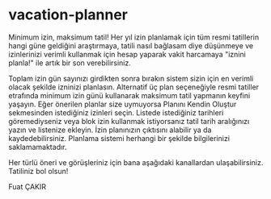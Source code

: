 # vacation-planner

Minimum izin, maksimum tatil!
Her yıl izin planlamak için tüm resmi tatillerin hangi güne geldiğini araştırmaya, tatili nasıl bağlasam diye düşünmeye ve izinlerinizi verimli kullanmak için hesap yaparak vakit harcamaya "iznini planla!" ile artık bir son verebilirsiniz.

Toplam izin gün sayınızı girdikten sonra bırakın sistem sizin için en verimli olacak şekilde izninizi planlasın. Alternatif üç plan seçeneğiyle resmi tatiller etrafında minimum izin günü kullanarak maksimum tatil yapmanın keyfini yaşayın. Eğer önerilen planlar size uymuyorsa Planını Kendin Oluştur sekmesinden istediğiniz izinleri seçin. Listede istediğiniz tarihleri göremediyseniz veya blok izin kullanmak istiyorsanız tatil tarih aralığınızı yazın ve listenize ekleyin. İzin planınızın çıktısını alabilir ya da kaydedebilirsiniz. Planlama sistemi herhangi bir şekilde bilgilerinizi saklamamaktadır.

Her türlü öneri ve görüşleriniz için bana aşağıdaki kanallardan ulaşabilirsiniz. Tatiliniz bol olsun!

Fuat ÇAKIR

